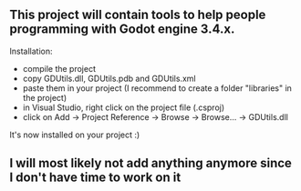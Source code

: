 ## This project will contain tools to help people programming with Godot engine 3.4.x.

Installation:
- compile the project
- copy GDUtils.dll, GDUtils.pdb and GDUtils.xml
- paste them in your project (I recommend to create a folder "libraries" in the project)
- in Visual Studio, right click on the project file (.csproj)
- click on Add -> Project Reference -> Browse -> Browse... -> GDUtils.dll

It's now installed on your project :)

## I will most likely not add anything anymore since I don't have time to work on it
